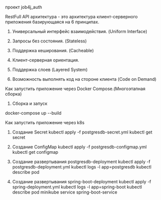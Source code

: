 проект job4j_auth

RestFull API архитектура - это архитектура клиент-серверного приложения базирующаяся на 6 принципах.

1. Универсальный интерфейс взаимодействия. (Uniform Interface)

2. Запросы без состояния. (Stateless)

3. Поддержка кеширования. (Cacheable)

4. Клиент-серверная ориентация.

5. Поддержка слоев (Layered System)

6. Возможность выполнять код на стороне клиента (Code on Demand)

Как запустить приложение через Docker Compose.(Многоэтапная сборка)

1. Сборка и запуск

docker-compose up --build

Как запустить приложение через k8s

1. Создание Secret
kubectl apply -f postgresdb-secret.yml
kubectl get secret


2. Создание ConfigMap
kubectl apply -f postgresdb-configmap.yml
kubectl get configmap

3. Создание развертывания postgresdb-deployment
kubectl apply -f postgresdb-deployment.yml
kubectl logs -l app=postgresdb
kubectl describe pod

4. Создание развертывания spring-boot-deployment
kubectl apply -f spring-deployment.yml
kubectl logs -l app=spring-boot
kubectl describe pod
minikube service spring-boot-service







